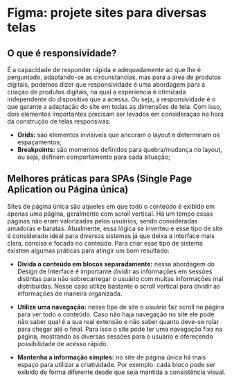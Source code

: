 # Figma: projete sites para diversas telas

## O que é responsividade?

É a capacidade de responder rápida e adequadamente ao que lhe é perguntado, adaptando-se as circunstancias, mas para a área de produtos digitais, podemos dizer que responsividade é uma abordagem para a criaçao de produtos digitais, na qual a experiencia é otimizada independente do dispositivo que a acessa. Ou seja, a responsividade é o que garante a adaptação do site em todas as dimensões de tela. Com isso, dois elementos importantes precisam ser levados em consideraçao na hora da construção de telas responsivas:

- **‌Grids:** são elementos invisiveis que ancoram o layout e determinam os espaçamentos;
- **Breakpoints:** são momentos definidos para quebra/mudança no layout, ou seja, definem comportamento para cada situação;

## Melhores práticas para SPAs (Single Page Aplication ou Página única)

Sites de página única são aqueles em que todo o conteúdo é exibido em apenas uma página, geralmente com scroll vertical. Há um tempo essas páginas não eram valorizadas pelos usuários, sendo consideradas amadoras e baratas. Atualmente, essa lógica se inverteu e esse tipo de site é considerado ideal para diversos sistemas já que deixa a interface mais clara, concisa e focada no conteúdo. Para criar esse tipo de sistema existem algumas práticas para atingir um bom resultado:

- **Divida o conteúdo em blocos separadamente:** nessa abordagem do Design de Interface é importante dividir as informações em sessões distintas para não sobrecarregar o usuário com muitas informações mal distribuídas. Nesse caso utilize bastante o scroll vertical para dividir as informações de maneira organizada.

- **Utilize uma navegação:** nesse tipo de site o usuário faz scroll na página para ver todo o conteúdo. Caso não haja navegação no site ele pode não saber qual é a sua real extensão e não saber quanto deve-se rolar para chegar até o final. Para isso o site pode ter uma navegação fixa na página, mostrando as diversas sessões para o usuário e oferecendo possibilidade de acesso rápido.

- **Mantenha a informação simples:** no site de página única há mais espaço para utilizar a criatividade. Por exemplo: cada bloco pode ser exibido de forma diferente desde que seja mantida a consistência visual.